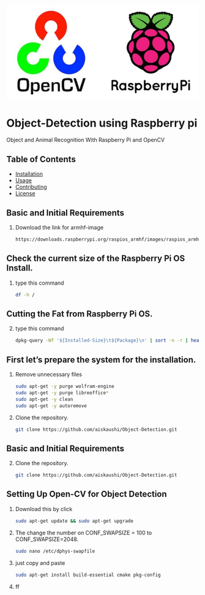 ![Example Image](https://github.com/aiskaushi/Object-Detection/blob/main/image1.jpg)


# Object-Detection using Raspberry pi

Object and Animal Recognition With Raspberry Pi and OpenCV

## Table of Contents
- [Installation](#installation)
- [Usage](#usage)
- [Contributing](#contributing)
- [License](#license)
## Basic and Initial Requirements
1. Download the link for armhf-image
   ```bash
   https://downloads.raspberrypi.org/raspios_armhf/images/raspios_armhf-2021-05-28/
## Check the current size of the Raspberry Pi OS Install. 
1. type this command
   ```bash
   df -h /
## Cutting the Fat from Raspberry Pi OS.   
2. type this command
   ```bash
   dpkg-query -Wf '${Installed-Size}\t${Package}\n' | sort -n -r | head -n 20

## First let’s prepare the system for the installation.
1. Remove unnecessary files
   ```bash
   sudo apt-get -y purge wolfram-engine
   sudo apt-get -y purge libreoffice*
   sudo apt-get -y clean
   sudo apt-get -y autoremove

2. Clone the repository.
   ```bash
   git clone https://github.com/aiskaushi/Object-Detection.git

 ## Basic and Initial Requirements  
2. Clone the repository.
   ```bash
   git clone https://github.com/aiskaushi/Object-Detection.git


## Setting Up Open-CV for Object Detection
1. Download this by click
   ```bash
   sudo apt-get update && sudo apt-get upgrade
2. The change the number on CONF_SWAPSIZE = 100 to CONF_SWAPSIZE=2048.
   ```bash
   sudo nano /etc/dphys-swapfile
3. just copy and paste
   ```bash
   sudo apt-get install build-essential cmake pkg-config
3. ff   



